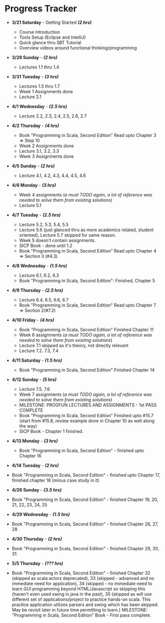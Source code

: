 # Progress Tracker

* **3/21 Saturday** - Getting Started ***(2 hrs)***
  * Course Introduction
  * Tools Setup (Eclipse and IntelliJ)
  * Quick glance thru SBT Tutorial
  * Overview videos around functional thinking/programming

* **3/29 Sunday** - ***(2 hrs)***
  * Lectures 1.1 thru 1.4
  

* **3/31 Tuesday** - ***(3 hrs)***
  * Lectures 1.5 thru 1.7
  * Week 1 Assignments done
  * Lecture 2.1
  
  
* **4/1 Wednesday** - ***(2.5 hrs)***  
  * Lecture 2.2, 2.3, 2.4, 2.5, 2.6, 2.7

  
* **4/2 Thursday** - ***(4 hrs)***  
  * Book "Programming in Scala, Second Edition" Read upto Chapter 3 => Step 10
  * Week 2 Assignments done
  * Lecture 3.1, 3.2, 3.3
  * Week 3 Assignments done
  
  
* **4/5 Sunday** - ***(2 hrs)***  
  * Lecture 4.1, 4.2, 4.3, 4.4, 4.5, 4.6
  
* **4/6 Monday** - ***(3 hrs)***  
  * Week 4 assignments (_a must TODO again, a lot of reference was needed to solve them from existing solutions_)
  * Lecture 5.1
  
  
* **4/7 Tuesday** - ***(2.5 hrs)***  
  * Lecture 5.2, 5.3, 5.4, 5.5  
  * Lecture 5.6 (just glanced thru as more academics related, student oriented), Lecture 5.7 skipped for same reason.
  * Week 5 doesn't contain assignments.
  * SICP Book - done until 1.2
  * Book "Programming in Scala, Second Edition" Read upto Chapter 4 => Section 3 (#4.3)
  
  
* **4/8 Wednesday** - ***(1.5 hrs)***  
  * Lecture 6.1, 6.2, 6.3 
  * Book "Programming in Scala, Second Edition": Finished, Chapter 5
  
  
* **4/9 Thursday** - ***(2.5 hrs)***  
  * Lecture 6.4, 6.5, 6.6, 6.7
  * Book "Programming in Scala, Second Edition" Read upto Chapter 7 => Section 2(#7.2)
  
  
* **4/10 Friday** - ***(4 hrs)***  
  * Book "Programming in Scala, Second Edition" Finished Chapter 11
  * Week 6 assignments (_a must TODO again, a lot of reference was needed to solve them from existing solutions_) 
  * Lecture 7.1 skipped as it's theory, not directly relevant
  * Lecture 7.2. 7.3, 7.4
  
* **4/11 Saturday** - ***(1.5 hrs)***  
  * Book "Programming in Scala, Second Edition" Finished Chapter 14  
  

* **4/12 Sunday** - ***(5 hrs)***  
  * Lecture 7.5. 7.6
  * Week 7 assignments (_a must TODO again, a lot of reference was needed to solve them from existing solutions_) 
  * MILESTONE: PROGFUN LECTURES AND ASSIGNMENTS - 1st PASS COMPLETE
  * Book "Programming in Scala, Second Edition" Finished upto #15.7 (start from #15.8, review example done in Chapter 10 as well along the way)
  * SICP Book - Chapter 1 finished.
  
* **4/13 Monday** - ***(3 hrs)***  
  * Book "Programming in Scala, Second Edition" - finished upto Chapter 16
  
* **4/14 Tuesday** - ***(2 hrs)***   
* Book "Programming in Scala, Second Edition" - finished upto Chapter 17, finished chapter 18 (minus case study in it)

* **4/26 Sunday** - ***(3.5 hrs)***   
* Book "Programming in Scala, Second Edition" - finished Chapter 19, 20, 21, 22, 23, 24, 25
    
* **4/29 Wednesday** - ***(1.5 hrs)***   
* Book "Programming in Scala, Second Edition" - finished Chapter 26, 27, 28

* **4/30 Thursday** - ***(2 hrs)***   
* Book "Programming in Scala, Second Edition" - finished Chapter 29, 30, 31

* **5/5 Thursday** - ***(??? hrs)***   
* Book "Programming in Scala, Second Edition" - finished Chapter 32 (skipped as scala actors deprecated), 33 (skipped - advanced and no immediate need for application), 34 (skipped - no immediate need to learn GUI programming beyond HTML/Javascript so skipping this (haven't even used swing in java in the past), 35 (skipped as will use different set of applications/project to practice hands-on scala. This practice application utilizes parsers and swing which has been skipped. May be revisit later in future time permitting to learn.)
MILESTONE: "Programming in Scala, Second Edition" Book - First pass complete. 
